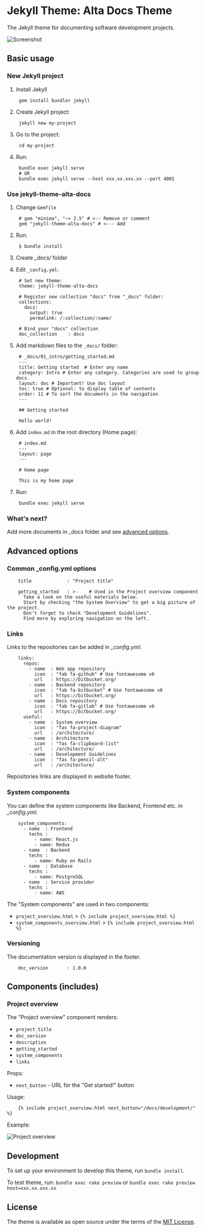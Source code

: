 # Jekyll Theme: Alta Docs Theme

The Jekyll theme for documenting software development projects.

![Screenshot](screenshot.png)

## Basic usage

### New Jekyll project

1. Install Jekyll

        gem install bundler jekyll

2. Create Jekyll project:

        jekyll new my-project

3. Go to the project:

        cd my-project

4. Run:

        bundle exec jekyll serve
        # OR
        bundle exec jekyll serve --host xxx.xx.xxx.xx --port 4001

### Use jekyll-theme-alta-docs

1. Change `Gemfile`

        # gem "minima", "~> 2.5" # <-- Remove or comment
        gem "jekyll-theme-alta-docs" # <--- Add

2. Run:

        $ bundle install

3. Create *_docs/* folder

4. Edit `_config.yml`:

        # Set new theme:
        theme: jekyll-theme-alta-docs

        # Register new collection "docs" from "_docs" folder:
        collections:
          docs:
            output: true
            permalink: /:collection/:name/

        # Bind your "docs" collection
        doc_collection    : docs

5. Add markdown files to the `_docs/` folder:

        # _docs/01_intro/getting_started.md
        ---
        title: Getting started  # Enter any name
        category: Intro # Enter any category. Categories are used to group docs.
        layout: doc # Important! Use doc layout
        toc: true # Optional: to display table of contents
        order: 11 # To sort the documents in the navigation
        ---

        ## Getting started

        Hello world!

6. Add `index.md` in the root directory (Home page):

        # index.md
        ---
        layout: page
        ---

        # Home page

        This is my home page

7. Run:

        bundle exec jekyll serve

### What's next?

Add more documents in *_docs* folder and see [advanced options](#advanced-options).


## Advanced options

### Common _config.yml options

        title             : "Project title"

        getting_started   : >-    # Used in the Project overview component
          Take a look on the useful materials below.
          Start by checking "the System Overview" to get a big picture of the project.
          Don't forget to check "Development Guidelines".
          Find more by exploring navigation on the left.



### Links

Links to the repositories can be added in *_config.yml*:

        links:
          repos:
            - name  : Web app repository
              icon  : "fab fa-github" # Use fontawesome v6
              url   : https://bitbucket.org/
            - name  : Backend repository
              icon  : "fab fa-bitbucket" # Use fontawesome v6
              url   : https://bitbucket.org/
            - name  : Docs repository
              icon  : "fab fa-gitlab" # Use fontawesome v6
              url   : https://bitbucket.org/
          useful:
            - name  : System overview
              icon  : "fas fa-project-diagram"
              url   : /architecture/
            - name  : Architecture
              icon  : "fas fa-clipboard-list"
              url   : /architecture/
            - name  : Development Guidelines
              icon  : "fas fa-pencil-alt"
              url   : /architecture/

Repositories links are displayed in website footer.


### System components

You can define the system components like Backend, Frontend etc. in *_config.yml*:

        system_components:
          - name  : Frontend
            techs :
              - name: React.js
              - name: Redux
          - name  : Backend
            techs :
              - name: Ruby on Rails
          - name  : Database
            techs :
              - name: PostgreSQL
          - name  : Service provider
            techs :
              - name: AWS

The "System components" are used in two components:

* `project_overview.html` > `{% include project_overview.html %}`
* `system_components_overview.html` > `{% include project_overview.html %}`


### Versioning

The documentation version is displayed in the footer.

        doc_version       : 1.0.0


## Components (includes)

### Project overview

The "Project overview" component renders:

* `project_title`
* `doc_version`
* `description`
* `getting_started`
* `system_components`
* `links`

Props:

* `next_button` - URL for the "Get started!" button

Usage:

        {% include project_overview.html next_button="/docs/development/" %}

Example:

![Project overview](docs/project_overview.png)


## Development

To set up your environment to develop this theme, run `bundle install`.

To test theme, run: `bundle exec rake preview` or `bundle exec rake preview host=xxx.xx.xxx.xx`


## License

The theme is available as open source under the terms of the [MIT License](https://opensource.org/licenses/MIT).
